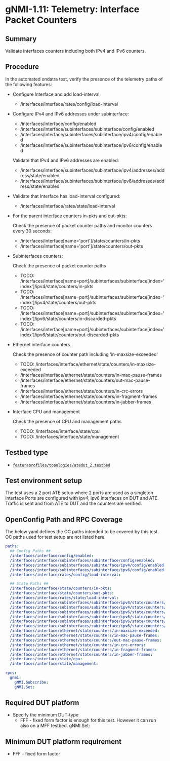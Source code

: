 # gNMI-1.11: Telemetry: Interface Packet Counters

## Summary

Validate interfaces counters including both IPv4 and IPv6 counters.

## Procedure

In the automated ondatra test, verify the presence of the telemetry paths of the
following features:

*   Configure Interface and add load-interval:

    *   /interfaces/interface/rates/config/load-interval

*   Configure IPv4 and IPv6 addresses under subinterface:

    *   /interfaces/interface/config/enabled
    *   /interfaces/interface/subinterfaces/subinterface/config/enabled
    *   /interfaces/interface/subinterfaces/subinterface/ipv4/config/enabled
    *   /interfaces/interface/subinterfaces/subinterface/ipv6/config/enabled

    Validate that IPv4 and IPv6 addresses are enabled:

    *   /interfaces/interface/subinterfaces/subinterface/ipv4/addresses/address/state/enabled
    *   /interfaces/interface/subinterfaces/subinterface/ipv6/addresses/address/state/enabled

*   Validate that Interface has load-interval configured:

    *   /interfaces/interface/rates/state/load-interval

*   For the parent interface counters in-pkts and out-pkts:

    Check the presence of packet counter paths and monitor counters every
    30 seconds:

    *   /interfaces/interface[name='port']/state/counters/in-pkts
    *   /interfaces/interface[name='port']/state/counters/out-pkts

*   Subinterfaces counters:

    Check the presence of packet counter paths

    *   TODO:
        /interfaces/interface[name=port]/subinterfaces/subinterface[index='index']/ipv4/state/counters/in-pkts
    *   TODO:
        /interfaces/interface[name=port]/subinterfaces/subinterface[index='index']/ipv4/state/counters/out-pkts
    *   TODO:
        /interfaces/interface[name=port]/subinterfaces/subinterface[index='index']/ipv6/state/counters/in-discarded-pkts
    *   TODO:
        /interfaces/interface[name=port]/subinterfaces/subinterface[index='index']/ipv6/state/counters/out-discarded-pkts

*   Ethernet interface counters

    Check the presence of counter path including 'in-maxsize-exceeded'

    *   TODO: /interfaces/interface/ethernet/state/counters/in-maxsize-exceeded
    *   /interfaces/interface/ethernet/state/counters/in-mac-pause-frames
    *   /interfaces/interface/ethernet/state/counters/out-mac-pause-frames
    *   /interfaces/interface/ethernet/state/counters/in-crc-errors
    *   /interfaces/interface/ethernet/state/counters/in-fragment-frames
    *   /interfaces/interface/ethernet/state/counters/in-jabber-frames

*   Interface CPU and management

    Check the presence of CPU and management paths

    *   TODO: /interfaces/interface/state/cpu
    *   TODO: /interfaces/interface/state/management

## Testbed type

* [`featureprofiles/topologies/atedut_2.testbed`](https://github.com/openconfig/featureprofiles/blob/main/topologies/atedut_2.testbed)

## Test environment setup
The test uses a 2 port ATE setup where 2 ports are used as a singleton interface
Ports are configured with ipv4, ipv6 interfaces on DUT and ATE. Traffic is sent
and from ATE to DUT and the counters are verified.

## OpenConfig Path and RPC Coverage

The below yaml defines the OC paths intended to be covered by this test.
OC paths used for test setup are not listed here.

```yaml
paths:
  ## Config Paths ##
  /interfaces/interface/config/enabled:
  /interfaces/interface/subinterfaces/subinterface/config/enabled:
  /interfaces/interface/subinterfaces/subinterface/ipv4/config/enabled:
  /interfaces/interface/subinterfaces/subinterface/ipv6/config/enabled:
  /interfaces/interface/rates/config/load-interval:

  ## State Paths ##
  /interfaces/interface/state/counters/in-pkts:
  /interfaces/interface/state/counters/out-pkts:
  /interfaces/interface/rates/state/load-interval:
  /interfaces/interface/subinterfaces/subinterface/ipv4/state/counters/in-pkts:
  /interfaces/interface/subinterfaces/subinterface/ipv4/state/counters/out-pkts:
  /interfaces/interface/subinterfaces/subinterface/ipv6/state/counters/in-pkts:
  /interfaces/interface/subinterfaces/subinterface/ipv6/state/counters/out-pkts:
  /interfaces/interface/subinterfaces/subinterface/ipv6/state/counters/in-discarded-pkts:
  /interfaces/interface/subinterfaces/subinterface/ipv6/state/counters/out-discarded-pkts:
  /interfaces/interface/ethernet/state/counters/in-maxsize-exceeded:
  /interfaces/interface/ethernet/state/counters/in-mac-pause-frames:
  /interfaces/interface/ethernet/state/counters/out-mac-pause-frames:
  /interfaces/interface/ethernet/state/counters/in-crc-errors:
  /interfaces/interface/ethernet/state/counters/in-fragment-frames:
  /interfaces/interface/ethernet/state/counters/in-jabber-frames:
  /interfaces/interface/state/cpu:
  /interfaces/interface/state/management:

rpcs:
  gnmi:
    gNMI.Subscribe:
    gNMI.Set:
```

## Required DUT platform

* Specify the minimum DUT-type
  * FFF - fixed form factor is enough for this test. However it can run also
  on a MFF testbed.
    gNMI.Set:

## Minimum DUT platform requirement
  * FFF - fixed form factor

